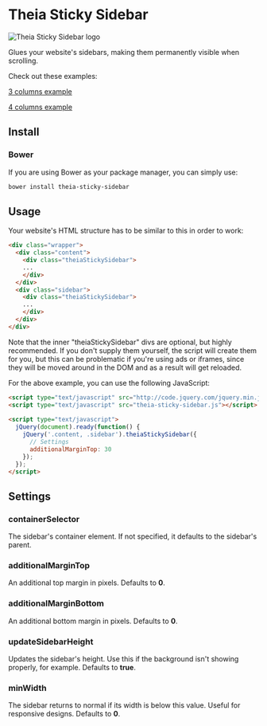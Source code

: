 # Theia Sticky Sidebar

![Theia Sticky Sidebar logo](https://raw.githubusercontent.com/liviucmg/theia-sticky-sidebar/master/assets/logo.png "Theia Sticky Sidebar logo")

Glues your website's sidebars, making them permanently visible when scrolling.

Check out these examples:

[3 columns example](http://htmlpreview.github.io/?https://github.com/liviucmg/theia-sticky-sidebar/blob/master/examples/3-columns.html)

[4 columns example](http://htmlpreview.github.io/?https://github.com/liviucmg/theia-sticky-sidebar/blob/master/examples/4-columns.html)

## Install

### Bower

If you are using Bower as your package manager, you can simply use:

```bash
bower install theia-sticky-sidebar
```

## Usage

Your website's HTML structure has to be similar to this in order to work:

```html
<div class="wrapper">
  <div class="content">
    <div class="theiaStickySidebar">
    ...
    </div>
  </div>
  <div class="sidebar">
    <div class="theiaStickySidebar">
    ...
    </div>
  </div>
</div>
```

Note that the inner "theiaStickySidebar" divs are optional, but highly recommended.
If you don't supply them yourself, the script will create them for you, but this can be problematic
if you're using ads or iframes, since they will be moved around in the DOM and as a result will get reloaded.

For the above example, you can use the following JavaScript:

```html
<script type="text/javascript" src="http://code.jquery.com/jquery.min.js"></script>
<script type="text/javascript" src="theia-sticky-sidebar.js"></script>
		
<script type="text/javascript">
  jQuery(document).ready(function() {
    jQuery('.content, .sidebar').theiaStickySidebar({
	  // Settings
      additionalMarginTop: 30
    });
  });
</script>
```

## Settings

### containerSelector

The sidebar's container element. If not specified, it defaults to the sidebar's parent.

### additionalMarginTop

An additional top margin in pixels. Defaults to **0**.

### additionalMarginBottom

An additional bottom margin in pixels. Defaults to **0**.

### updateSidebarHeight

Updates the sidebar's height. Use this if the background isn't showing properly, for example. Defaults to **true**.

### minWidth

The sidebar returns to normal if its width is below this value. Useful for responsive designs. Defaults to **0**.